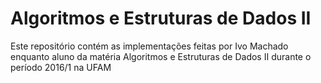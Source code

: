 # Algoritmos e Estruturas de Dados II

Este repositório contém as implementações feitas por Ivo Machado enquanto aluno da matéria Algoritmos e Estruturas de Dados II durante o período 2016/1 na UFAM
